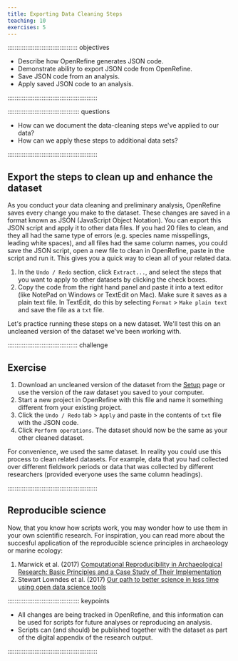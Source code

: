 ```yaml
---
title: Exporting Data Cleaning Steps
teaching: 10
exercises: 5
---
```


::::::::::::::::::::::::::::::::::::::: objectives

- Describe how OpenRefine generates JSON code.
- Demonstrate ability to export JSON code from OpenRefine.
- Save JSON code from an analysis.
- Apply saved JSON code to an analysis.

::::::::::::::::::::::::::::::::::::::::::::::::::

:::::::::::::::::::::::::::::::::::::::: questions

- How can we document the data-cleaning steps we've applied to our data?
- How can we apply these steps to additional data sets?

::::::::::::::::::::::::::::::::::::::::::::::::::

## Export the steps to clean up and enhance the dataset

As you conduct your data cleaning and preliminary analysis, OpenRefine saves every change you make to the dataset. These
changes are saved in a format known as JSON (JavaScript Object Notation). You can export this JSON script and apply it to other data files. If you had 20 files to clean, and they all had the same type of errors (e.g. species name misspellings, leading white spaces), and all
files had the same column names, you could save the JSON script, open a new file to clean in OpenRefine, paste in the script and run it. This gives you a quick way to clean all of your related data.

1. In the `Undo / Redo` section, click `Extract...`, and select the steps that you want to apply to other datasets by clicking the check boxes.
2. Copy the code from the right hand panel and paste it into a text editor (like NotePad on Windows or TextEdit on Mac). Make sure it saves as a plain text file. In TextEdit, do this by selecting `Format` > `Make plain text` and save the file as a `txt` file.

Let's practice running these steps on a new dataset. We'll test this on an uncleaned version of the dataset we've been working with.

:::::::::::::::::::::::::::::::::::::::  challenge

## Exercise

1. Download an uncleaned version of the dataset from the [Setup](../learners/setup.md) page or use the version of the raw dataset you saved to your computer.
2. Start a new project in OpenRefine with this file and name it something different from your existing project.
3. Click the `Undo / Redo` tab > `Apply` and paste in the contents of `txt` file with the JSON code.
4. Click `Perform operations`. The dataset should now be the same as your other cleaned dataset.

For convenience, we used the same dataset. In reality you could use this process to clean related datasets. For example, data that you had collected over different fieldwork periods or data that was collected by different researchers (provided everyone uses the same column headings).


::::::::::::::::::::::::::::::::::::::::::::::::::

## Reproducible science

Now, that you know how scripts work, you may wonder how to use them in your own scientific research. For inspiration, you can read more about the succesful application of the reproducible science principles in archaeology or marine ecology:

1. Marwick et al. (2017) [Computational Reproducibility in Archaeological Research: Basic Principles and a Case Study of Their Implementation](https://link.springer.com/article/10.1007/s10816-015-9272-9)
2. Stewart Lowndes et al. (2017) [Our path to better science in less time using open data science tools](https://www.nature.com/articles/s41559-017-0160)

:::::::::::::::::::::::::::::::::::::::: keypoints

- All changes are being tracked in OpenRefine, and this information can be used for scripts for future analyses or reproducing an analysis.
- Scripts can (and should) be published together with the dataset as part of the digital appendix of the research output.

::::::::::::::::::::::::::::::::::::::::::::::::::


